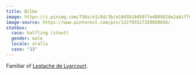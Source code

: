 ```yaml
---
title: Bilbo
image: https://i.pinimg.com/736x/e1/8d/3b/e18d3b18d58ffe480982de2ab1ff04a1.jpg
image-source: https://www.pinterest.com/pin/122793527328020656/
statbox:
  race: halfling (stout)
  gender: male
  locale: arallu
  case: "15"
---
```


Familiar of [Lestache de Lyarcourt](lestache-de-lyarcourt).
